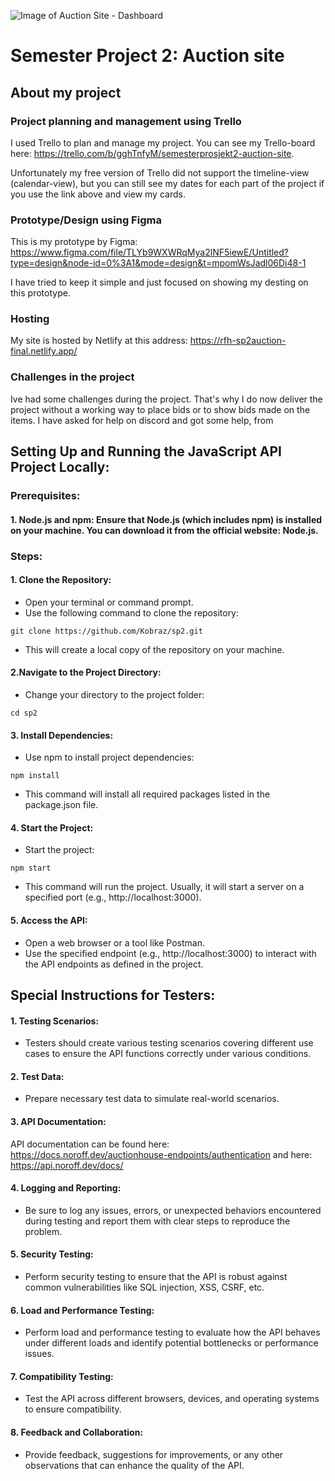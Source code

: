 ![Image of Auction Site - Dashboard]([http://url/to/img.png](https://d2a7aj9rvkkij5.cloudfront.net/c0fp8q%2Fpreview%2F54972051%2Fmain_large.png?response-content-disposition=inline%3Bfilename%3D%22main_large.png%22%3B&response-content-type=image%2Fpng&Expires=1702845251&Signature=MLgD2VDCdF9EQkhFNIAQnDlOgFPoOlNA8sznTAbq3Wr6RESR~zX5uq~bX5lvKPu3PAcQhj8BEFC-Vy1HWoamedt8wcouhKKjFTorRoJN9v8EZPwwW8PwniFp-s8oXWXRNUwZA0AixTM8sUFO0xI-KA5J7ahai8wJS8IKxVHceV6y4XjUiMqoAK8ivEGzxf~2lUtnOPr2Z1vtT0IIGTqdXOJ-FOAuixxGv-boYLWtpfoi5dmEfQTvET1yZZkfZVl8zrfjXi3sMu4GtWWBw7jgaELWvc39cVqGGMzpa9~lzElrJ5IUGJtcW4rW7okrMosYGcRlnXTpKORzWQ4lb~HnUA__&Key-Pair-Id=APKAJT5WQLLEOADKLHBQ))

# Semester Project 2: Auction site

## About my project

### Project planning and management using Trello

I used Trello to plan and manage my project. You can see my Trello-board here: https://trello.com/b/gghTnfyM/semesterprosjekt2-auction-site.

Unfortunately my free version of Trello did not support the timeline-view (calendar-view), but you can still see my dates for each part of the project if you use the link above and view my cards.



### Prototype/Design using Figma

This is my prototype by Figma: https://www.figma.com/file/TLYb9WXWRqMya2lNF5iewE/Untitled?type=design&node-id=0%3A1&mode=design&t=mpomWsJadl06Di48-1

I have tried to keep it simple and just focused on showing my desting on this prototype.

### Hosting

My site is hosted by Netlify at this address: https://rfh-sp2auction-final.netlify.app/

### Challenges in the project

Ive had some challenges during the project. That's why I do now deliver the project without a working way to place bids or to show bids made on the items. I have asked for help on discord and got some help, from 


## Setting Up and Running the JavaScript API Project Locally:

### Prerequisites:
#### 1. Node.js and npm: Ensure that Node.js (which includes npm) is installed on your machine. You can download it from the official website: Node.js.

### Steps:
#### 1. Clone the Repository:

- Open your terminal or command prompt.
- Use the following command to clone the repository:
```
git clone https://github.com/Kobraz/sp2.git
```
- This will create a local copy of the repository on your machine.

#### 2.Navigate to the Project Directory:

- Change your directory to the project folder:
```
cd sp2
```

#### 3. Install Dependencies:

- Use npm to install project dependencies:
```
npm install
```
- This command will install all required packages listed in the package.json file.

#### 4. Start the Project:

- Start the project:
```
npm start
```
- This command will run the project. Usually, it will start a server on a specified port (e.g., http://localhost:3000).

#### 5. Access the API:

- Open a web browser or a tool like Postman.
- Use the specified endpoint (e.g., http://localhost:3000) to interact with the API endpoints as defined in the project.

## Special Instructions for Testers:

#### 1. Testing Scenarios:

- Testers should create various testing scenarios covering different use cases to ensure the API functions correctly under various conditions.

#### 2. Test Data:

- Prepare necessary test data to simulate real-world scenarios.

#### 3. API Documentation:

API documentation can be found here: https://docs.noroff.dev/auctionhouse-endpoints/authentication and here: https://api.noroff.dev/docs/

#### 4. Logging and Reporting:

- Be sure to log any issues, errors, or unexpected behaviors encountered during testing and report them with clear steps to reproduce the problem.

#### 5. Security Testing:

- Perform security testing to ensure that the API is robust against common vulnerabilities like SQL injection, XSS, CSRF, etc.

#### 6. Load and Performance Testing:

- Perform load and performance testing to evaluate how the API behaves under different loads and identify potential bottlenecks or performance issues.

#### 7. Compatibility Testing:

- Test the API across different browsers, devices, and operating systems to ensure compatibility.

#### 8. Feedback and Collaboration:

- Provide feedback, suggestions for improvements, or any other observations that can enhance the quality of the API.



